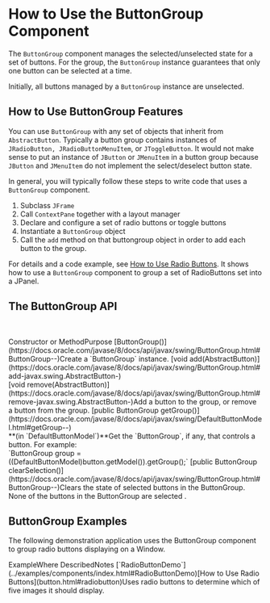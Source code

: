 
# How to Use the ButtonGroup Component

The `ButtonGroup` component manages the selected/unselected state for a set of buttons. For the group, the `ButtonGroup` instance guarantees that only one button can be selected at a time.

Initially, all buttons managed by a `ButtonGroup` instance are unselected.

## How to Use ButtonGroup Features

You can use `ButtonGroup` with any set of objects that inherit from `AbstractButton`. Typically a button group contains instances of `JRadioButton, JRadioButtonMenuItem`, or `JToggleButton`. It would not make sense to put an instance of `JButton` or `JMenuItem` in a button group because `JButton` and `JMenuItem` do not implement the select/deselect button state.

In general, you will typically follow these steps to write code that uses a `ButtonGroup` component.

1. Subclass `JFrame`
1. Call `ContextPane` together with a layout manager
1. Declare and configure a set of radio buttons or toggle buttons
1. Instantiate a `ButtonGroup` object
1. Call the `add` method on that buttongroup object in order to add each button to the group.

For details and a code example, see 
[How to Use Radio Buttons](button.html#radiobutton). It shows how to use a `ButtonGroup` component to group a set of RadioButtons set into a JPanel.

## The ButtonGroup API

&#160;
<th id="h1">Constructor or Method</th><th id="h2">Purpose</th>
<td headers="h1">[ButtonGroup()](https://docs.oracle.com/javase/8/docs/api/javax/swing/ButtonGroup.html#ButtonGroup--)</td><td headers="h2">Create a `ButtonGroup` instance.</td>
<td headers="h1">[void add(AbstractButton)](https://docs.oracle.com/javase/8/docs/api/javax/swing/ButtonGroup.html#add-javax.swing.AbstractButton-)<br />[void remove(AbstractButton)](https://docs.oracle.com/javase/8/docs/api/javax/swing/ButtonGroup.html#remove-javax.swing.AbstractButton-)</td><td headers="h2">Add a button to the group, or remove a button from the group. </td>
<td headers="h1">[public ButtonGroup getGroup()](https://docs.oracle.com/javase/8/docs/api/javax/swing/DefaultButtonModel.html#getGroup--)<br />**(in `DefaultButtonModel`)**</td><td headers="h2">Get the `ButtonGroup`, if any, that controls a button. For example:<br />`ButtonGroup group = ((DefaultButtonModel)button.getModel()).getGroup();`</td>
<td headers="h1">[public ButtonGroup clearSelection()](https://docs.oracle.com/javase/8/docs/api/javax/swing/ButtonGroup.html#ButtonGroup--)</td><td headers="h2">Clears the state of selected buttons in the ButtonGroup. None of the buttons in the ButtonGroup are selected .</td>

## ButtonGroup Examples

The following demonstration application uses the ButtonGroup component to group radio buttons displaying on a Window.
<th id="h101" align="left">Example</th><th id="h102" align="left">Where Described</th><th id="h103" align="left">Notes</th>
<td headers="h101">[`RadioButtonDemo`](../examples/components/index.html#RadioButtonDemo)</td><td headers="h102">[How to Use Radio Buttons](button.html#radiobutton)</td><td headers="h103">Uses radio buttons to determine which of five images it should display.</td>
